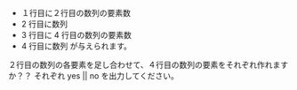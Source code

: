 - １行目に２行目の数列の要素数
- 2 行目に数列
- 3 行目に 4 行目の数列の要素数
- 4 行目に数列
  が与えられます。

２行目の数列の各要素を足し合わせて、４行目の数列の要素をそれぞれ作れますか？？
それぞれ yes || no を出力してください。
